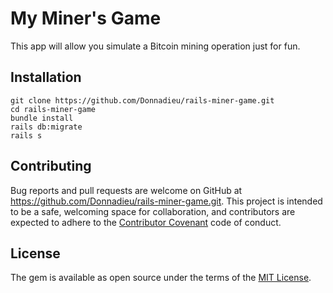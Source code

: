 # My Miner's Game ##

This app will allow you simulate a Bitcoin mining operation just for fun.


## Installation ##

```shell
git clone https://github.com/Donnadieu/rails-miner-game.git
cd rails-miner-game
bundle install
rails db:migrate
rails s
```

## Contributing ##

Bug reports and pull requests are welcome on GitHub at https://github.com/Donnadieu/rails-miner-game.git. This project is intended to be a safe, welcoming space for collaboration, and contributors are expected to adhere to the [Contributor Covenant](https://github.com/Donnadieu/rails-miner-game.git/blob/master/CONTRIBUTING.md) code of conduct.

## License ##

The gem is available as open source under the terms of the [MIT License](https://github.com/Donnadieu/rails-miner-game.git/blob/master/LICENSE).
